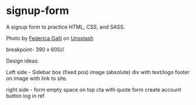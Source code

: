 # signup-form
A signup form to practice HTML, CSS, and SASS.



Photo by <a href="https://unsplash.com/@fedechanw?utm_source=unsplash&utm_medium=referral&utm_content=creditCopyText">Federica Galli</a> on <a href="https://unsplash.com/s/photos/anime?utm_source=unsplash&utm_medium=referral&utm_content=creditCopyText">Unsplash</a>


breakpoint- 390 x 600//

Design ideas:

Left side - Sidebar
box (fixed pos)
image (absolute)
div with text/logo
footer on image with link to site.


right side - form
empty space on top
cta with quote
form
create account button
log in ref